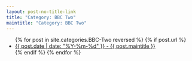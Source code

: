 ```yaml
---
layout: post-no-title-link
title: "Category: BBC Two"
maintitle: "Category: BBC Two"
---
```


<ul>
  {% for post in site.categories.BBC-Two reversed %}
    {% if post.url %}
        <li><a href="{{ post.url }}">{{ post.date | date: "%Y-%m-%d" }} - {{ post.maintitle }}</a></li>
    {% endif %}
  {% endfor %}
</ul>

